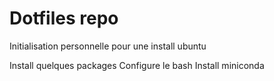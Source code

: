 # Dotfiles repo

Initialisation personnelle pour une install ubuntu

Install quelques packages
Configure le bash
Install miniconda
